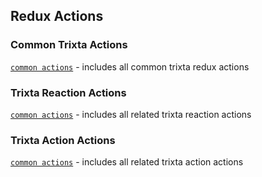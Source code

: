  ## Redux Actions
 ### Common Trixta Actions
[`common actions`](https://github.com/trixtateam/trixtaJS/blob/master/src/React/reduxActions/common.js)  - includes all common trixta redux actions

### Trixta Reaction Actions
[`common actions`](https://github.com/trixtateam/trixtaJS/blob/master/src/React/reduxActions/trixtaReations.js)  - includes all related trixta reaction actions

### Trixta Action Actions
[`common actions`](https://github.com/trixtateam/trixtaJS/blob/master/src/React/reduxActions/trixtaActions.js)  - includes all related trixta action actions
 ```
